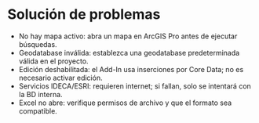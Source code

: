 # Solución de problemas

- No hay mapa activo: abra un mapa en ArcGIS Pro antes de ejecutar búsquedas.
- Geodatabase inválida: establezca una geodatabase predeterminada válida en el proyecto.
- Edición deshabilitada: el Add-In usa inserciones por Core Data; no es necesario activar edición.
- Servicios IDECA/ESRI: requieren internet; si fallan, solo se intentará con la BD interna.
- Excel no abre: verifique permisos de archivo y que el formato sea compatible.
